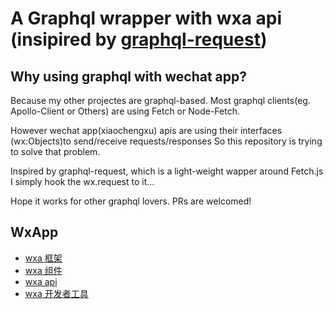 # A Graphql wrapper with wxa api (insipired by [graphql-request](https://github.com/graphcool/graphql-request))

## Why using graphql with wechat app?

Because my other projectes are graphql-based.
Most graphql clients(eg. Apollo-Client or Others) are using Fetch or Node-Fetch.

However wechat app(xiaochengxu) apis are using their interfaces (wx:Objects)to send/receive requests/responses
So this repository is trying to solve that problem.

Inspired by graphql-request, which is a light-weight wapper around Fetch.js
I simply hook the wx.request to it...

Hope it works for other graphql lovers.
PRs are welcomed!

## WxApp

* [wxa 框架](https://mp.weixin.qq.com/debug/wxadoc/dev/framework/MINA.html)
* [wxa 组件](https://mp.weixin.qq.com/debug/wxadoc/dev/component/)
* [wxa api](https://mp.weixin.qq.com/debug/wxadoc/dev/api/)
* [wxa 开发者工具](https://mp.weixin.qq.com/debug/wxadoc/dev/devtools/download.html)
